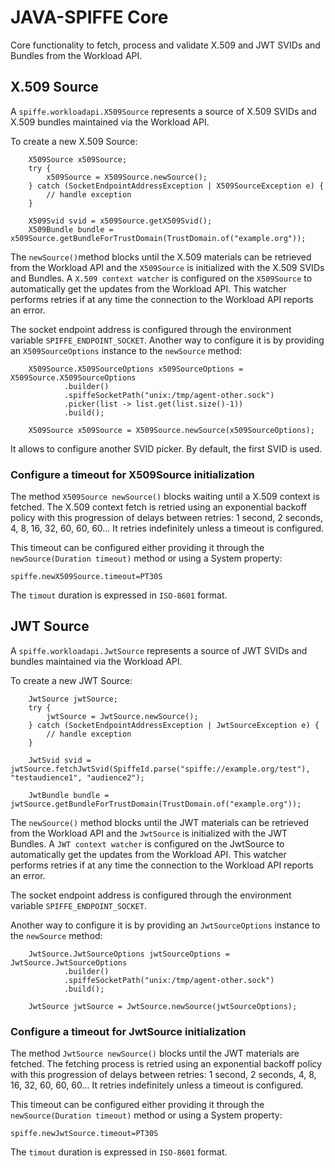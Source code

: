# JAVA-SPIFFE Core

Core functionality to fetch, process and validate X.509 and JWT SVIDs and Bundles from the Workload API.

## X.509 Source

A `spiffe.workloadapi.X509Source` represents a source of X.509 SVIDs and X.509 bundles maintained via the Workload API.

To create a new X.509 Source:

```
    X509Source x509Source; 
    try {
        x509Source = X509Source.newSource();
    } catch (SocketEndpointAddressException | X509SourceException e) {
        // handle exception
    }

    X509Svid svid = x509Source.getX509Svid();
    X509Bundle bundle = x509Source.getBundleForTrustDomain(TrustDomain.of("example.org"));
```

The `newSource()`method blocks until the X.509 materials can be retrieved from the Workload API and the `X509Source` is 
initialized with the X.509 SVIDs and Bundles. A `X.509 context watcher` is configured on the `X509Source` to automatically get 
the updates from the Workload API. This watcher performs retries if at any time the connection to the Workload API 
reports an error.

The socket endpoint address is configured through the environment variable `SPIFFE_ENDPOINT_SOCKET`. Another way to
configure it is by providing an `X509SourceOptions` instance to the `newSource` method:

```
    X509Source.X509SourceOptions x509SourceOptions = X509Source.X509SourceOptions
            .builder()
            .spiffeSocketPath("unix:/tmp/agent-other.sock")
            .picker(list -> list.get(list.size()-1))
            .build();
    
    X509Source x509Source = X509Source.newSource(x509SourceOptions);
```

It allows to configure another SVID picker. By default, the first SVID is used. 

### Configure a timeout for X509Source initialization 

The method `X509Source newSource()` blocks waiting until a X.509 context is fetched. The X.509 context fetch is retried
using an exponential backoff policy with this progression of delays between retries: 1 second, 2 seconds, 4, 8, 16, 32, 60, 60, 60...
It retries indefinitely unless a timeout is configured. 

This timeout can be configured either providing it through the `newSource(Duration timeout)` method or 
using a System property:

`spiffe.newX509Source.timeout=PT30S`

The `timout` duration is expressed in `ISO-8601` format.


## JWT Source

A `spiffe.workloadapi.JwtSource` represents a source of JWT SVIDs and bundles maintained via the Workload API.

To create a new JWT Source:

```
    JwtSource jwtSource; 
    try {
        jwtSource = JwtSource.newSource();
    } catch (SocketEndpointAddressException | JwtSourceException e) {
        // handle exception
    }

    JwtSvid svid = jwtSource.fetchJwtSvid(SpiffeId.parse("spiffe://example.org/test"), "testaudience1", "audience2");

    JwtBundle bundle = jwtSource.getBundleForTrustDomain(TrustDomain.of("example.org"));
```

The `newSource()` method blocks until the JWT materials can be retrieved from the Workload API and the `JwtSource` is 
initialized with the JWT Bundles. A `JWT context watcher` is configured on the JwtSource to automatically get 
the updates from the Workload API. This watcher performs retries if at any time the connection to the Workload API 
reports an error.

The socket endpoint address is configured through the environment variable `SPIFFE_ENDPOINT_SOCKET`. 

Another way to configure it is by providing an `JwtSourceOptions` instance to the `newSource` method:

```
    JwtSource.JwtSourceOptions jwtSourceOptions = JwtSource.JwtSourceOptions
            .builder()
            .spiffeSocketPath("unix:/tmp/agent-other.sock")
            .build();
    
    JwtSource jwtSource = JwtSource.newSource(jwtSourceOptions);
```

### Configure a timeout for JwtSource initialization 

The method `JwtSource newSource()` blocks until the JWT materials are fetched. The fetching process is retried
using an exponential backoff policy with this progression of delays between retries: 1 second, 2 seconds, 4, 8, 16, 32, 60, 60, 60...
It retries indefinitely unless a timeout is configured. 

This timeout can be configured either providing it through the `newSource(Duration timeout)` method or 
using a System property:

`spiffe.newJwtSource.timeout=PT30S`

The `timout` duration is expressed in `ISO-8601` format.


